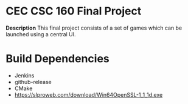 # CEC CSC 160 Final Project

**Description**
This final project consists of a set of games which can be launched using a central UI.

# Build Dependencies

-   Jenkins
-   github-release
-   CMake
-   https://slproweb.com/download/Win64OpenSSL-1_1_1d.exe
